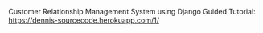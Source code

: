 Customer Relationship Management System using Django
Guided Tutorial:
https://dennis-sourcecode.herokuapp.com/1/